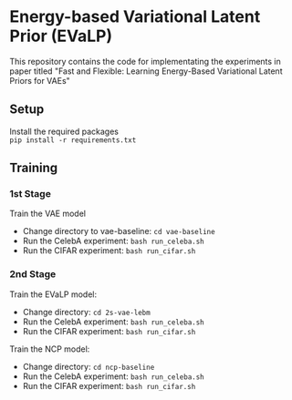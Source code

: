 # Energy-based Variational Latent Prior (EVaLP)

This repository contains the code for implementating the experiments in paper titled "Fast and Flexible: Learning Energy-Based Variational Latent Priors for VAEs"  

## Setup  

Install the required packages  
  ``pip install -r requirements.txt``  

## Training  

### 1st Stage  

Train the VAE model  

- Change directory to vae-baseline: ``cd vae-baseline``
- Run the CelebA experiment: ``bash run_celeba.sh``
- Run the CIFAR experiment: ``bash run_cifar.sh``

### 2nd Stage  

Train the EVaLP model:  

- Change directory: ``cd 2s-vae-lebm``
- Run the CelebA experiment: ``bash run_celeba.sh``
- Run the CIFAR experiment: ``bash run_cifar.sh``

Train the NCP model:  

- Change directory: ``cd ncp-baseline``
- Run the CelebA experiment: ``bash run_celeba.sh``
- Run the CIFAR experiment: ``bash run_cifar.sh``  
  